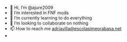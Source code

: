 - 👋 Hi, I’m @ajure2009
- 👀 I’m interested in FNF mods
- 🌱 I’m currently learning to do everything
- 💞️ I’m looking to collaborate on nothing
- 📫 How to reach me adriavilla@escolasimeorabasa.net
-

<!---
ajure2009/ajure2009 is a ✨ special ✨ repository because its `README.md` (this file) appears on your GitHub profile.
You can click the Preview link to take a look at your changes.
--->
